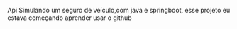 Api Simulando um seguro de veículo,com java e springboot, esse projeto eu estava começando aprender  usar o github
